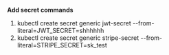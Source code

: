 **Add secret commands**

1. kubectl create secret generic jwt-secret --from-literal=JWT_SECRET=shhhhhh
2. kubectl create secret generic stripe-secret --from-literal=STRIPE_SECRET=sk_test
